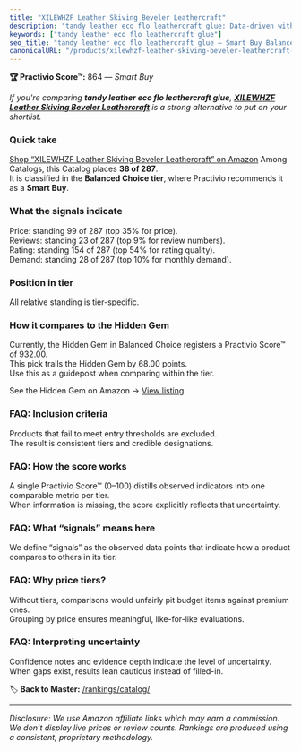 ```yaml
---
title: "XILEWHZF Leather Skiving Beveler Leathercraft"
description: "tandy leather eco flo leathercraft glue: Data-driven within Balanced Choice ranking using the Practivio Score™. Positioned by quality, value, demand, findabili…"
keywords: ["tandy leather eco flo leathercraft glue"]
seo_title: "tandy leather eco flo leathercraft glue — Smart Buy Balanced Choice (2025)"
canonicalURL: "/products/xilewhzf-leather-skiving-beveler-leathercraft-B0C1T5C4Y3/"
---
```


**🏆 Practivio Score™:** 864 — _Smart Buy_


*If you're comparing **tandy leather eco flo leathercraft glue**, **[XILEWHZF Leather Skiving Beveler Leathercraft](https://www.amazon.com/dp/B0C1T5C4Y3?tag=practivio-20)** is a strong alternative to put on your shortlist.*
### Quick take
[Shop “XILEWHZF Leather Skiving Beveler Leathercraft” on Amazon](https://www.amazon.com/dp/B0C1T5C4Y3?tag=practivio-20)
Among Catalogs, this Catalog places **38 of 287**.  
It is classified in the **Balanced Choice tier**, where Practivio recommends it as a **Smart Buy**.

### What the signals indicate
Price: standing 99 of 287 (top 35% for price).  
Reviews: standing 23 of 287 (top 9% for review numbers).  
Rating: standing 154 of 287 (top 54% for rating quality).  
Demand: standing 28 of 287 (top 10% for monthly demand).

### Position in tier
All relative standing is tier-specific.

### How it compares to the Hidden Gem
Currently, the Hidden Gem in Balanced Choice registers a Practivio Score™ of 932.00.  
This pick trails the Hidden Gem by 68.00 points.  
Use this as a guidepost when comparing within the tier.  

See the Hidden Gem on Amazon → [View listing](https://www.amazon.com/dp/B09VBWYHQY?tag=practivio-20)

### FAQ: Inclusion criteria
Products that fail to meet entry thresholds are excluded.  
The result is consistent tiers and credible designations.

### FAQ: How the score works
A single Practivio Score™ (0–100) distills observed indicators into one comparable metric per tier.  
When information is missing, the score explicitly reflects that uncertainty.

### FAQ: What “signals” means here
We define “signals” as the observed data points that indicate how a product compares to others in its tier.

### FAQ: Why price tiers?
Without tiers, comparisons would unfairly pit budget items against premium ones.  
Grouping by price ensures meaningful, like-for-like evaluations.

### FAQ: Interpreting uncertainty
Confidence notes and evidence depth indicate the level of uncertainty.  
When gaps exist, results lean cautious instead of filled-in.


🏷️ **Back to Master:** [/rankings/catalog/](/rankings/catalog/)

---
_Disclosure: We use Amazon affiliate links which may earn a commission. We don’t display live prices or review counts. Rankings are produced using a consistent, proprietary methodology._
